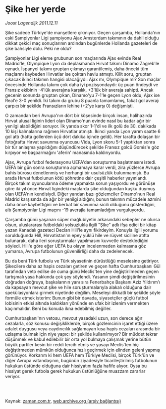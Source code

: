# Şike her yerde

*Joost Lagendijk 2011.12.11*

<td class="columnist-detail">
<p>Şike sadece Türkiye'de manşetlere çıkmıyor. Geçen çarşamba, Hollanda'nın eski Şampiyonlar Ligi şampiyonu Ajax Amsterdam takımının da dahil olduğu dikkat çekici maç sonuçlarının ardından bugünlerde Hollanda gazeteleri de şike bahsiyle dolu. Peki ne oldu?</p>
<p>
<div id="haberMetinDiv">
<p>Şampiyonlar Ligi eleme grubunun son maçlarında Ajax evinde Real Madrid'le, Olympique Lyon da deplasmanda Hırvat takımı Dinamo Zagreb'le oynadı. İspanyol takımı gruptan çıkmayı garantilemiş, daha önceki tüm maçlarını kaybeden Hırvatlar ise çoktan havlu atmıştı. Kilit soru, gruptan çıkacak ikinci takımın hangisi olacağıydı: Ajax mı, Olympique mi? Son maçlar öncesinde Hollanda takımı çok daha iyi pozisyondaydı: üç puan öndeydi ve Fransız ekibinin -4'lük averajına karşılık, +3'lük bir averaja sahipti. Ancak gecenin sonunda gruptan çıkan, Dinamo'yu 7-1'le geçen Lyon oldu; Ajax ise Real'e 3-0 yenildi. İki takım da grubu 8 puanla tamamlamış, fakat gol averajı çarpıcı bir şekilde Fransızların lehine (+2'ye karşı 0) değişmişti.
<p>O zamandan beri Avrupa'nın dört bir köşesinde birçok insan, halihazırda Hırvat ulusal liginin lideri olan Dinamo'nun evinde nasıl bu kadar ağır bir yenilgi alabildiğini soruyor. İlk yarıda skor 1-1'di ve ilk golü de 30. dakikada 10 kişi kalmalarına rağmen Hırvatlar atmıştı. İkinci yarıda Lyon yarım saatte 6 gol attı (hatta gollerden üçü dört dakika içinde geldi). Her tarafta dolaşan bir fotoğrafta Hırvat savunma oyuncusu Vida, Lyon skoru 5-1 yaptıktan sonra bir tür anlaşma yapıldığını düşündürecek şekilde Fransız golcü Gomis'e göz kırpıyor ve başparmağını 'aferin' manasında kaldırıyordu.
<p>Ajax, Avrupa futbol federasyonu UEFA'dan soruşturma başlatmasını istedi. UEFA bir gün sonra soruşturma açmamaya karar verdi, zira yüzlerce Avrupa bahis bürosu denetlenmiş ve herhangi bir usulsüzlük bulunmamıştı. Bu arada Hırvat futbolunun kötü şöhretine dair çeşitli haberler yayınlandı. Birçok takım oyuncularına ödeme yapmakta sorun yaşıyordu ve görünüşe göre iki yıl önce Hırvat ligindeki maçlarda şike olduğundan kuşku duymuş olan UEFA'nın kendisiydi. Diğer yandan bazı gözlemciler Dinamo'nun Real Madrid karşısında da ağır bir yenilgi aldığını, bunun takımın mücadele azmini daha önce kaybettiğini ve berbat bir savunma sicili olduğunu gösterdiğini, altı Şampiyonlar Ligi maçını -19 averajla tamamladığını vurguluyordu.
<p>Çarşamba günü yaşanan süper mağlubiyetin arkasındaki sebepler ne olursa olsun, uluslararası futboldaki yolsuzlukla ilgili "Şike" adlı ifşa edici bir kitap yazan Kanadalı gazeteci Declan Hill'le aynı fikirdeyim. Konuyla ilgili yorumu sorulduğunda Hill, Hırvatistan'ın epey yüklü hile ve rüşvet siciline atıfta bulunarak, daha ileri soruşturmalar yapılmasını kuvvetle desteklediğini söyledi. Hill'e göre eğer UEFA bu olayın incelenmeden kalmasına göz yumarsa, Avrupa futbolunun güvenilirliği daha da zedelenecek.
<p>Bu da beni Türk futbolu ve Türk siyasetinin dürüstlüğü meselesine getiriyor. Şikecilere daha az hapis cezaları getiren ve geçen hafta Cumhurbaşkanı Gül tarafından veto edilse de cuma günü Meclis'ten yine değiştirilmeden geçen tartışmalı yasa hakkında çok şey söylendi. Yasanın şimdi değiştirilmesinin doğrudan doğruya, başkalarının yanı sıra Fenerbahçe Başkanı Aziz Yıldırım'ı da kapsayan mevcut şike ve hile soruşturmalarıyla alakalı olduğuna dair spekülasyonlara girmek niyetinde değilim. Meseleyi dikkatli bir şekilde şöyle formüle etmek isterim: Bunun gibi bir davada, siyasetçiler güçlü futbol lobisinin etkisi altında kaldıkları yönünde en ufak bir izlenim vermekten kaçınmalıdır. Beni bu konuda ikna edebilmiş değiller.
<p>Cumhurbaşkanı'nın vetosu, mevcut yasadaki uzun, son derece ağır cezalarla, söz konusu değişikliklerde, birçok gözlemcinin işaret ettiği üzere adalet duygusu veya caydırıcılık sağlamayan kısa hapis cezaları arasında bir uzlaşma bulmak için niye yapıcı bir şekilde kullanılmıyor? Bir müddet tekrar düşünmek ve kabul edilebilir bir orta yol bulmaya çalışmak yerine bütün büyük partiler kesin bir reddi tercih etmiş ve yasayı Meclis'ten hiç değiştirmeden mümkün olduğunca hızlı geçirmek için elinden geleni yapmış görünüyor. Korkarım ki hem UEFA hem Türkiye Meclisi, birçok Türk'ün ve diğer Avrupa vatandaşının, bugünün ziyadesiyle ticarileştirilmiş futbolunun hukukun üstünde olduğuna dair hissiyatını fazla hafife alıyor. Oysa bu hissiyat gerek futbola gerek hukukun üstünlüğüne muazzam zararlar veriyor. </p></p></p></p></p></p></div>
</p>


<p><br>
		 </br></p></td>

Kaynak: [zaman.com.tr](http://zaman.com.tr/yazar.do?yazino=1213185), [web.archive.org (arşiv bağlantısı)](http://web.archive.org/web/20120129120927/http://zaman.com.tr/yazar.do?yazino=1213185)

